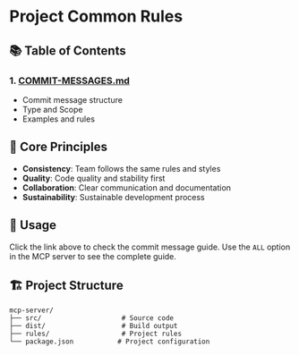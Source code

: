 # Project Common Rules

## 📚 Table of Contents

### 1. [COMMIT-MESSAGES.md](./COMMIT-MESSAGES.md)

- Commit message structure
- Type and Scope
- Examples and rules

## 🎯 Core Principles

- **Consistency**: Team follows the same rules and styles
- **Quality**: Code quality and stability first
- **Collaboration**: Clear communication and documentation
- **Sustainability**: Sustainable development process

## 📖 Usage

Click the link above to check the commit message guide.
Use the `ALL` option in the MCP server to see the complete guide.

## 🏗️ Project Structure

```
mcp-server/
├── src/                    # Source code
├── dist/                   # Build output
├── rules/                  # Project rules
└── package.json           # Project configuration
```
